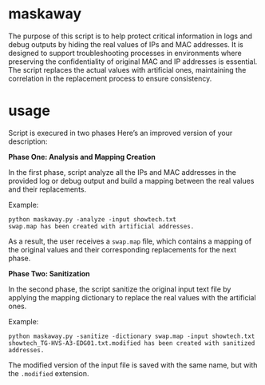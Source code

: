 # maskaway
The purpose of this script is to help protect critical information in logs and debug outputs by hiding the real values of IPs and MAC addresses. It is designed to support troubleshooting processes in environments where preserving the confidentiality of original MAC and IP addresses is essential. The script replaces the actual values with artificial ones, maintaining the correlation in the replacement process to ensure consistency.

# usage

Script is execured in two phases 
Here’s an improved version of your description:


**Phase One: Analysis and Mapping Creation**

In the first phase, script analyze all the IPs and MAC addresses in the provided log or debug output and build a mapping between the real values and their replacements.

Example:
```
python maskaway.py -analyze -input showtech.txt
swap.map has been created with artificial addresses.
```
As a result, the user receives a `swap.map` file, which contains a mapping of the original values and their corresponding replacements for the next phase.



**Phase Two: Sanitization**

In the second phase, the script sanitize the original input text file by applying the mapping dictionary to replace the real values with the artificial ones.

Example:
```
python maskaway.py -sanitize -dictionary swap.map -input showtech.txt
showtech_TG-HVS-A3-EDG01.txt.modified has been created with sanitized addresses.
```
The modified version of the input file is saved with the same name, but with the `.modified` extension.
